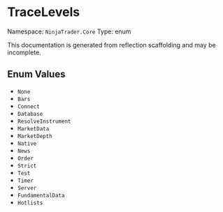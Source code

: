 # TraceLevels

Namespace: `NinjaTrader.Core`
Type: enum

This documentation is generated from reflection scaffolding and may be incomplete.

## Enum Values
- `None`
- `Bars`
- `Connect`
- `Database`
- `ResolveInstrument`
- `MarketData`
- `MarketDepth`
- `Native`
- `News`
- `Order`
- `Strict`
- `Test`
- `Timer`
- `Server`
- `FundamentalData`
- `Hotlists`
